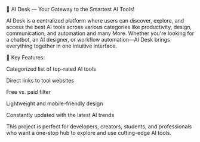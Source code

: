🚀 AI Desk — Your Gateway to the Smartest AI Tools!

AI Desk is a centralized platform where users can discover, explore, and access the best AI tools across various categories like productivity, design, communication, and automation and many More. Whether you're looking for a chatbot, an AI designer, or workflow automation—AI Desk brings everything together in one intuitive interface.

🔎 Key Features:

Categorized list of top-rated AI tools

Direct links to tool websites

Free vs. paid filter

Lightweight and mobile-friendly design

Constantly updated with the latest AI trends

This project is perfect for developers, creators, students, and professionals who want a one-stop hub to explore and use cutting-edge AI tools.
